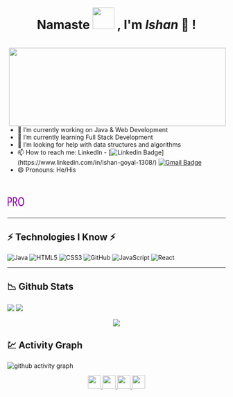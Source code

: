 <h1 align="center"> Namaste <img src='https://media.tenor.com/images/f83458652289855ac77a3270eb51ab9e/tenor.gif' width='50' height='50'> , I'm <em>Ishan</em> 👋 ! </h1>

<br />

<div float="right">
<img src="https://i.ibb.co/m95ZHMM/Blue-and-White-Architect-Linked-In-Banner-2.png" width="500" height="180" align="right">
</div>

- 🔭 I’m currently working on Java & Web  Development 
- 🌱 I’m currently learning Full Stack Development
- 🤔 I’m looking for help with data structures and algorithms 
- 📫 How to reach me: LinkedIn - [![Linkedin Badge](https://img.shields.io/badge/-Ishan-blue?style=flat-square&logo=Linkedin&logoColor=white&link=(https://www.linkedin.com/in/ishan-goyal-1308/))](https://www.linkedin.com/in/ishan-goyal-1308/)  [![Gmail Badge](https://img.shields.io/badge/-ishan.goyal1305@gmail.com-c14438?style=flat-square&logo=Gmail&logoColor=white&link=mailto:ishan.goyal1305@gmail.com)](mailto:ishan.goyal1305@gmail.com)
- 😄 Pronouns: He/His 

 <br />
 
<a href='https://github.com/pricing'><img src='https://raw.githubusercontent.com/acervenky/animated-github-badges/master/assets/pro.gif' width='40' height='40'></a>
<br/>

<hr>

## ⚡ Technologies I Know ⚡

![Java](https://img.shields.io/badge/-java-E34A86?style=flat-square&logo=java)
![HTML5](https://img.shields.io/badge/-HTML5-E34F26?style=flat-square&logo=html5&logoColor=white)
![CSS3](https://img.shields.io/badge/-CSS3-1572B6?style=flat-square&logo=css3)
![GitHub](https://img.shields.io/badge/-GitHub-181717?style=flat-square&logo=github)
![JavaScript](https://img.shields.io/badge/-JavaScript-black?style=flat-square&logo=javascript)
![React](https://img.shields.io/badge/-React-black?style=flat-square&logo=react)

<hr>

## 📉 **Github Stats**
<div float="left">
 <a><img src="https://github-readme-streak-stats.herokuapp.com/?user=ishangoyal13&layout=compact&theme=highcontrast&custom_title=streak-stats-ty&hide_border=true&layout=compact"  width="48%" align="center" /></a>
<a><img src="https://github-readme-stats.vercel.app/api?username=ishangoyal13&theme=highcontrast&layout=compact&hide_border=true" align="center" width="48%"></a>
</div><br />
<div align="center">
  <a><img src="https://github-readme-stats.vercel.app/api/top-langs/?username=ishangoyal13&theme=highcontrast" align="center" width="35%"></a>
 </div>
 
 ## 💹 **Activity Graph**

![ github activity graph](https://activity-graph.herokuapp.com/graph?username=ishangoyal13&theme=github&area=true)
 <br />
 
 <div align="center">
<a href="https://twitter.com/IshanGoyal1308">
 <img src="https://user-images.githubusercontent.com/63895602/122171696-a2b6ac00-ce9d-11eb-8831-2ec5964bdd5f.png" width="30" height="30">
</a>
<a href="https://www.linkedin.com/in/ishan-goyal-1308/">
 <img src="https://user-images.githubusercontent.com/63895602/122171991-f32e0980-ce9d-11eb-9027-94f54441d586.png" width="30" height="30">
</a>
<a href="https://www.instagram.com/ishan_goyal13/">
 <img src="https://user-images.githubusercontent.com/63895602/122172153-1bb60380-ce9e-11eb-9e36-8acc0bc60ae3.png" width="30" height="30">
</a>
<a href="mailto:ishan.goyal1305@gmail.com">
 <img src="https://user-images.githubusercontent.com/63895602/122172355-4d2ecf00-ce9e-11eb-978f-28efcab7afa1.png" width="30" height="30">
</a>
<!-- to use these icons, go to www.flaticon.com & copy the png to clipboard -->
</div>

